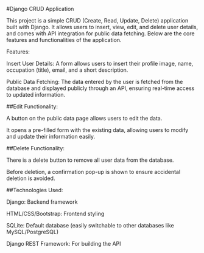 #Django CRUD Application

This project is a simple CRUD (Create, Read, Update, Delete) application built with Django. It allows users to insert, view, edit, and delete user details, and comes with API integration for public data fetching. Below are the core features and functionalities of the application.

Features:

Insert User Details: A form allows users to insert their profile image, name, occupation (title), email, and a short description.

Public Data Fetching: The data entered by the user is fetched from the database and displayed publicly through an API, ensuring real-time access to updated information.

##Edit Functionality:

A button on the public data page allows users to edit the data.

It opens a pre-filled form with the existing data, allowing users to modify and update their information easily.


##Delete Functionality:

There is a delete button to remove all user data from the database.

Before deletion, a confirmation pop-up is shown to ensure accidental deletion is avoided.

##Technologies Used:

Django: Backend framework

HTML/CSS/Bootstrap: Frontend styling

SQLite: Default database (easily switchable to other databases like MySQL/PostgreSQL)

Django REST Framework: For building the API

